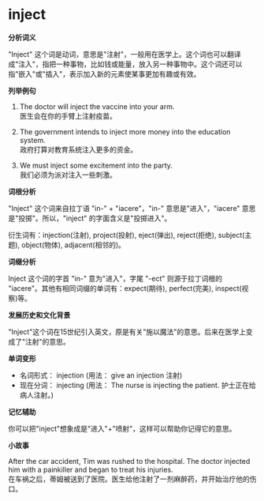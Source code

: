 # inject

**分析词义**

  

"Inject" 这个词是动词，意思是"注射"，一般用在医学上。这个词也可以翻译成"注入"，指把一种事物，比如钱或能量，放入另一种事物中。这个词还可以指"嵌入"或"插入"，表示加入新的元素使某事更加有趣或有效。

  

**列举例句**

  

1.  The doctor will inject the vaccine into your arm.  
    医生会在你的手臂上注射疫苗。
    
      
    
2.  The government intends to inject more money into the education system.  
    政府打算对教育系统注入更多的资金。
    
      
    
3.  We must inject some excitement into the party.  
    我们必须为派对注入一些刺激。
    
      
    

  

**词根分析**

  

"Inject" 这个词来自拉丁语 "in-" + "iacere"，"in-" 意思是"进入"，"iacere" 意思是"投掷"。所以，"inject" 的字面含义是"投掷进入"。

  

衍生词有：injection(注射), project(投射), eject(弹出), reject(拒绝), subject(主题), object(物体), adjacent(相邻的)。

  

**词缀分析**

  

Inject 这个词的字首 "in-" 意为"进入"，字尾 "-ect" 则源于拉丁词根的 "iacere"。其他有相同词缀的单词有：expect(期待), perfect(完美), inspect(视察)等。

  

**发展历史和文化背景**

  

"Inject"这个词在15世纪引入英文，原是有关"施以魔法"的意思。后来在医学上变成了"注射"的意思。

  

**单词变形**

  

*   名词形式： injection (用法： give an injection 注射)
*   现在分词： injecting (用法： The nurse is injecting the patient. 护士正在给病人注射。)

  

**记忆辅助**

  

你可以把"inject"想象成是"进入"+"喷射"，这样可以帮助你记得它的意思。

  

**小故事**

  

After the car accident, Tim was rushed to the hospital. The doctor injected him with a painkiller and began to treat his injuries.  
在车祸之后，蒂姆被送到了医院。医生给他注射了一剂麻醉药，并开始治疗他的伤口。
